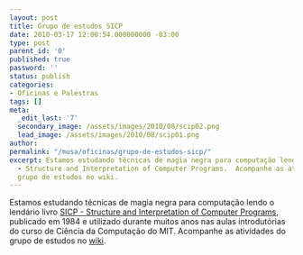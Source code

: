 ```yaml
---
layout: post
title: Grupo de estudos SICP
date: 2010-03-17 12:00:54.000000000 -03:00
type: post
parent_id: '0'
published: true
password: ''
status: publish
categories:
- Oficinas e Palestras
tags: []
meta:
  _edit_last: '7'
  secondary_image: /assets/images/2010/08/scip02.png
  lead_image: /assets/images/2010/08/scip01.png
author:
permalink: "/musa/oficinas/grupo-de-estudos-sicp/"
excerpt: Estamos estudando técnicas de magia negra para computação lendo o livro SICP
  - Structure and Interpretation of Computer Programs.  Acompanhe as atividades do
  grupo de estudos no wiki.
---
```

Estamos estudando técnicas de magia negra para computação lendo o lendário livro [SICP - Structure and Interpretation of Computer Programs](http://mitpress.mit.edu/sicp/), publicado em 1984 e utilizado durante muitos anos nas aulas introdutórias do curso de Ciência da Computação do MIT. Acompanhe as atividades do grupo de estudos no [wiki](https://musa.github.io/wiki/index.php?n=Estudos.GrupoEstudos).

